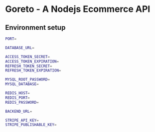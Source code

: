 # Goreto - A Nodejs Ecommerce API

## Environment setup

```bash
PORT=

DATABASE_URL=

ACCESS_TOKEN_SECRET=
ACCESS_TOKEN_EXPIRATION=
REFRESH_TOKEN_SECRET=
REFRESH_TOKEN_EXPIRATION=

MYSQL_ROOT_PASSWORD=
MYSQL_DATABASE=

REDIS_HOST=
REDIS_PORT=
REDIS_PASSWORD=

BACKEND_URL=

STRIPE_API_KEY=
STRIPE_PUBLISHABLE_KEY=
```